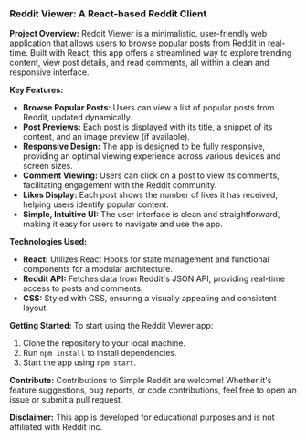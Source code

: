 
### Reddit Viewer: A React-based Reddit Client

**Project Overview:**
Reddit Viewer is a minimalistic, user-friendly web application that allows users to browse popular posts from Reddit in real-time. Built with React, this app offers a streamlined way to explore trending content, view post details, and read comments, all within a clean and responsive interface.

**Key Features:**
- **Browse Popular Posts:** Users can view a list of popular posts from Reddit, updated dynamically.
- **Post Previews:** Each post is displayed with its title, a snippet of its content, and an image preview (if available).
- **Responsive Design:** The app is designed to be fully responsive, providing an optimal viewing experience across various devices and screen sizes.
- **Comment Viewing:** Users can click on a post to view its comments, facilitating engagement with the Reddit community.
- **Likes Display:** Each post shows the number of likes it has received, helping users identify popular content.
- **Simple, Intuitive UI:** The user interface is clean and straightforward, making it easy for users to navigate and use the app.

**Technologies Used:**
- **React:** Utilizes React Hooks for state management and functional components for a modular architecture.
- **Reddit API:** Fetches data from Reddit's JSON API, providing real-time access to posts and comments.
- **CSS:** Styled with CSS, ensuring a visually appealing and consistent layout.

**Getting Started:**
To start using the Reddit Viewer app:
1. Clone the repository to your local machine.
2. Run `npm install` to install dependencies.
3. Start the app using `npm start`.

**Contribute:**
Contributions to Simple Reddit are welcome! Whether it's feature suggestions, bug reports, or code contributions, feel free to open an issue or submit a pull request.

**Disclaimer:**
This app is developed for educational purposes and is not affiliated with Reddit Inc.